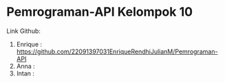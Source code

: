 # Pemrograman-API Kelompok 10

Link Github:

1. Enrique : https://github.com/22091397031EnriqueRendhiJulianM/Pemrograman-API
2. Anna :
3. Intan :


